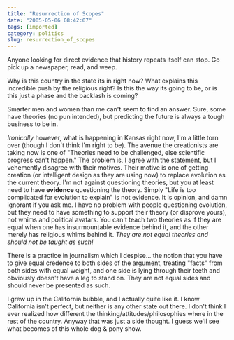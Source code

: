 ```yaml
---
title: "Resurrection of Scopes"
date: "2005-05-06 08:42:07"
tags: [imported]
category: politics
slug: resurrection_of_scopes
---
```


Anyone looking for direct evidence that history repeats itself can stop. Go pick up a newspaper, read, and weep.

Why is this country in the state its in right now? What explains this incredible push by the religious right? Is this the way its going to be, or is this just a phase and the backlash is coming?

Smarter men and women than me can't seem to find an answer. Sure, some have theories (no pun intended), but predicting the future is always a tough business to be in.

<em>Ironically</em> however, what is happening in Kansas right now, I'm a little torn over (though I don't think I'm right to be). The avenue the creationists are taking now is one of "Theories need to be challenged, else scientific progress can't happen." The problem is, I agree with the statement, but I vehemently disagree with their motives. Their motive is one of getting creation (or intelligent design as they are using now) to replace evolution as the current theory. I'm not against questioning theories, but you at least need to have <strong>evidence</strong> questioning the theory. Simply "Life is too complicated for evolution to explain" is not evidence. It is opinion, and damn ignorant if you ask me. I have no problem with people questioning evolution, but they need to have something to support their theory (or disprove yours), not whims and political avatars. You can't teach two theories as if they are equal when one has insurmountable evidence behind it, and the other merely has religious whims behind it. <em>They are not equal theories and should not be taught as such!</em>

There is a practice in journalism which I despise... the notion that you have to give equal credence to both sides of the argument, treating "facts" from both sides with equal weight, and one side is lying through their teeth and obviously doesn't have a leg to stand on. They are not equal sides and should never be presented as such.

I grew up in the California bubble, and I actually quite like it. I know California isn't perfect, but neither is any other state out there. I don't think I ever realized how different the thinking/attitudes/philosophies where in the rest of the country. Anyway that was just a side thought. I guess we'll see what becomes of this whole dog & pony show.
